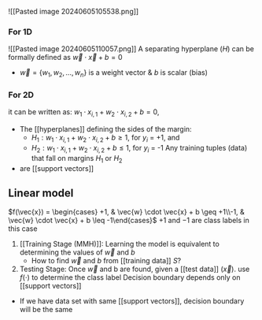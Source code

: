 ![[Pasted image 20240605105538.png]]

### For 1D
![[Pasted image 20240605110057.png]]
A separating hyperplane ($H$) can be formally defined as $\vec{w}\cdot \vec{x} +b=0$
- $\vec{w} = \{w_1, w_2, ..., w_n\}$ is a weight vector & $b$ is scalar (bias)
### For 2D
it can be written as: $w_1\cdot x_{i,1}+w_2\cdot x_{i,2}+b =0$,
- The [[hyperplanes]] defining the sides of the margin:
	- $H_1:w_1\cdot x_{i,1}+w_2\cdot x_{i,2}+b\ge 1$, for $y_i$ = +1, and
	- $H_2:w_1\cdot x_{i,1}+w_2\cdot x_{i,2}+b\le 1$, for $y_i$ = -1
Any training tuples (data) that fall on margins $H_1$ or $H_2$ 
-  are [[support vectors]]

## Linear model
$f(\vec{x}) = \begin{cases} +1, & \vec{w} \cdot \vec{x} + b \geq +1\\-1, & \vec{w} \cdot \vec{x} + b \leq -1\end{cases}$
$+1$ and $-1$ are class labels in this case

1. [[Training Stage (MMH)]]: Learning the model is equivalent to determining the values of $\vec{w}$ and $b$
	- How to find $\vec{w}$ and $b$ from [[training data]] $S$?
2. Testing Stage: Once $\vec{w}$ and b are found, given a [[test data]] ($\vec{x}$). use $f(\cdot)$ to determine the class label
Decision boundary depends only on [[support vectors]]
- If we have data set with same [[support vectors]], decision boundary will be the same